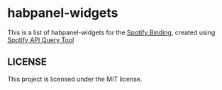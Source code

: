 # habpanel-widgets
This is a list of habpanel-widgets for the [Spotify Binding](), created using [Spotify API Query Tool](https://github.com/knumskull/spotify_widget_creator_for_habpanel)

## LICENSE
This project is licensed under the MIT license.